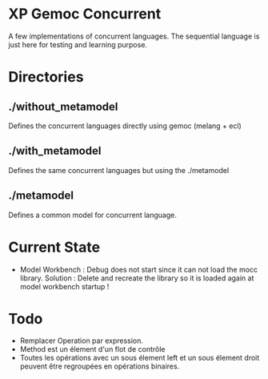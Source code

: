 # XP Gemoc Concurrent

A few implementations of concurrent languages.
The sequential language is just here for testing and learning purpose.

# Directories
## ./without_metamodel
Defines the concurrent languages directly using gemoc (melang + ecl)

## ./with_metamodel
Defines the same concurrent languages but using the ./metamodel

## ./metamodel
Defines a common model for concurrent language.

# Current State
  * Model Workbench : Debug does not start since it can not load the mocc library. Solution : Delete and recreate the library so it is loaded again at model workbench startup !


# Todo
  * Remplacer Operation par expression.
  * Method est un élement d'un flot de contrôle
  * Toutes les opérations avec un sous élement left et un sous élement droit peuvent être regroupées en opérations binaires.
